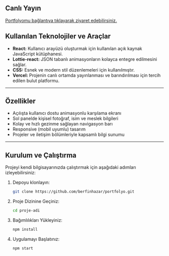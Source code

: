## Canlı Yayın

[Portfolyomu bağlantıya tıklayarak ziyaret edebilirsiniz.](https://portfolyo-kohl.vercel.app)

## Kullanılan Teknolojiler ve Araçlar

- **React:** Kullanıcı arayüzü oluşturmak için kullanılan açık kaynak JavaScript kütüphanesi.
- **Lottie-react:** JSON tabanlı animasyonların kolayca entegre edilmesini sağlar.
- **CSS:** Esnek ve modern stil düzenlemeleri için kullanılmıştır.
- **Vercel:** Projenin canlı ortamda yayınlanması ve barındırılması için tercih edilen bulut platformu.

---

## Özellikler

- Açılışta kullanıcı dostu animasyonlu karşılama ekranı
- Sol panelde kişisel fotoğraf, isim ve meslek bilgileri
- Kolay ve hızlı gezinme sağlayan navigasyon barı
- Responsive (mobil uyumlu) tasarım
- Projeler ve iletişim bölümleriyle kapsamlı bilgi sunumu

---

## Kurulum ve Çalıştırma

Projeyi kendi bilgisayarınızda çalıştırmak için aşağıdaki adımları izleyebilirsiniz:

1. Depoyu klonlayın:
   ```bash
   git clone https://github.com/berfinhazar/portfolyo.git
2. Proje Dizinine Geçiniz:
   ```bash
   cd proje-adi
3. Bağımlılıkları Yükleyiniz:
   ```bash
   npm install
4. Uygulamayı Başlatınız:
   ```bash
   npm start

